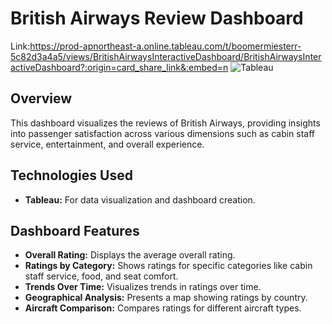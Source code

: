 # British Airways Review Dashboard 
Link:https://prod-apnortheast-a.online.tableau.com/t/boomermiesterr-5c82d3a4a5/views/BritishAirwaysInteractiveDashboard/BritishAirwaysInteractiveDashboard?:origin=card_share_link&:embed=n
![Tableau](https://github.com/user-attachments/assets/bd3996b4-1e1a-4694-8f1f-543b6d73a147)

## Overview
This dashboard visualizes the reviews of British Airways, providing insights into passenger satisfaction across various dimensions such as cabin staff service, entertainment, and overall experience.

## Technologies Used
* **Tableau:** For data visualization and dashboard creation.



## Dashboard Features
* **Overall Rating:** Displays the average overall rating.
* **Ratings by Category:** Shows ratings for specific categories like cabin staff service, food, and seat comfort.
* **Trends Over Time:** Visualizes trends in ratings over time.
* **Geographical Analysis:** Presents a map showing ratings by country.
* **Aircraft Comparison:** Compares ratings for different aircraft types.
